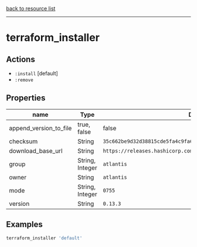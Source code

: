 [back to resource list](https://github.com/sous-chefs/atlantis#resources)

---

# terraform_installer

## Actions

- `:install` [default]
- `:remove`

## Properties

| name                        | Type            | Default                                                            | Description   |
| --------------------------- | --------------- | ------------------------------------------------------------------ | ------------- |
| append_version_to_file      | true, false     | false                                                              |               |
| checksum                    | String          | `35c662be9d32d38815cde5fa4c9fa61a3b7f39952ecd50ebf92fd1b2ddd6109b` | Required      |
| download_base_url           | String          | `https://releases.hashicorp.com`                                   |               |
| group                       | String, Integer | `atlantis`                                                         |               |
| owner                       | String          | `atlantis`                                                         |               |
| mode                        | String, Integer | `0755`                                                             |               |
| version                     | String          | `0.13.3`                                                           | Required      |

## Examples

```ruby
terraform_installer 'default'
```
